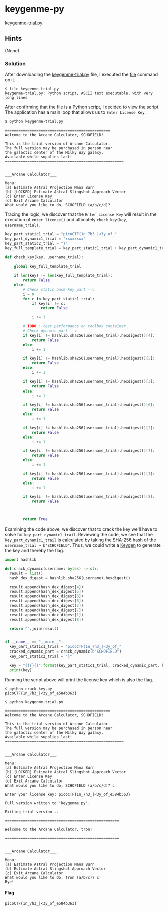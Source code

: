 # keygenme-py

[keygenme-trial.py](keygenme-trial.py)

## Hints

(None)

### Solution

After downloading the [keygenme-trial.py](keygenme-trial.py) file, I executed the [file](https://en.wikipedia.org/wiki/File_(command)) command on it.

```shell
$ file keygenme-trial.py 
keygenme-trial.py: Python script, ASCII text executable, with very long lines
```

After confirming that the file is a [Python](https://en.wikipedia.org/wiki/Python_(programming_language)) script, I decided to view the script. The application has a main loop that allows us to `Enter License Key`.

```shell
$ python keygenme-trial.py 

===============================================
Welcome to the Arcane Calculator, SCHOFIELD!

This is the trial version of Arcane Calculator.
The full version may be purchased in person near
the galactic center of the Milky Way galaxy. 
Available while supplies last!
=====================================================


___Arcane Calculator___

Menu:
(a) Estimate Astral Projection Mana Burn
(b) [LOCKED] Estimate Astral Slingshot Approach Vector
(c) Enter License Key
(d) Exit Arcane Calculator
What would you like to do, SCHOFIELD (a/b/c/d)?
```

Tracing the logic, we discover that the `Enter License Key` will result in the execution of `enter_license()` and ultimately `check_key(key, username_trial)`.

```python
key_part_static1_trial = "picoCTF{1n_7h3_|<3y_of_"
key_part_dynamic1_trial = "xxxxxxxx"
key_part_static2_trial = "}"
key_full_template_trial = key_part_static1_trial + key_part_dynamic1_trial + key_part_static2_trial

def check_key(key, username_trial):

    global key_full_template_trial

    if len(key) != len(key_full_template_trial):
        return False
    else:
        # Check static base key part --v
        i = 0
        for c in key_part_static1_trial:
            if key[i] != c:
                return False

            i += 1

        # TODO : test performance on toolbox container
        # Check dynamic part --v
        if key[i] != hashlib.sha256(username_trial).hexdigest()[4]:
            return False
        else:
            i += 1

        if key[i] != hashlib.sha256(username_trial).hexdigest()[5]:
            return False
        else:
            i += 1

        if key[i] != hashlib.sha256(username_trial).hexdigest()[3]:
            return False
        else:
            i += 1

        if key[i] != hashlib.sha256(username_trial).hexdigest()[6]:
            return False
        else:
            i += 1

        if key[i] != hashlib.sha256(username_trial).hexdigest()[2]:
            return False
        else:
            i += 1

        if key[i] != hashlib.sha256(username_trial).hexdigest()[7]:
            return False
        else:
            i += 1

        if key[i] != hashlib.sha256(username_trial).hexdigest()[1]:
            return False
        else:
            i += 1

        if key[i] != hashlib.sha256(username_trial).hexdigest()[8]:
            return False



        return True
```

Examining the code above, we discover that to crack the key we'll have to solve for `key_part_dynamic1_trail`. Reviewing the code, we see that the `key_part_dynamic1_trail` is calculated by taking the [SHA-256](https://en.wikipedia.org/wiki/SHA-2) hash of the `username_trial → b"SCHOFIELD"`. Thus, we could write a [Keygen](https://en.wikipedia.org/wiki/Keygen) to generate the key and thereby the flag.

```python
import hashlib

def crack_dynamic(username: bytes) -> str:
  result = list()
  hash_dex_digest = hashlib.sha256(username).hexdigest()

  result.append(hash_dex_digest[4])
  result.append(hash_dex_digest[5])
  result.append(hash_dex_digest[3])
  result.append(hash_dex_digest[6])
  result.append(hash_dex_digest[2])
  result.append(hash_dex_digest[7])
  result.append(hash_dex_digest[1])
  result.append(hash_dex_digest[8])

  return "".join(result)


if __name__ == "__main__":
  key_part_static1_trial = "picoCTF{1n_7h3_|<3y_of_"
  cracked_dynamic_part = crack_dynamic(b"SCHOFIELD")
  key_part_static2_trial = "}"

  key = "{}{}{}".format(key_part_static1_trial, cracked_dynamic_part, key_part_static2_trial)
  print(key)
```

Running the script above will print the license key which is also the flag.

```shell
$ python crack_key.py 
picoCTF{1n_7h3_|<3y_of_e584b363}

$ python keygenme-trial.py 

===============================================
Welcome to the Arcane Calculator, SCHOFIELD!

This is the trial version of Arcane Calculator.
The full version may be purchased in person near
the galactic center of the Milky Way galaxy. 
Available while supplies last!
=====================================================


___Arcane Calculator___

Menu:
(a) Estimate Astral Projection Mana Burn
(b) [LOCKED] Estimate Astral Slingshot Approach Vector
(c) Enter License Key
(d) Exit Arcane Calculator
What would you like to do, SCHOFIELD (a/b/c/d)? c

Enter your license key: picoCTF{1n_7h3_|<3y_of_e584b363}

Full version written to 'keygenme.py'.

Exiting trial version...

===================================================

Welcome to the Arcane Calculator, tron!

===================================================


___Arcane Calculator___

Menu:
(a) Estimate Astral Projection Mana Burn
(b) Estimate Astral Slingshot Approach Vector
(c) Exit Arcane Calculator
What would you like to do, tron (a/b/c)? c
Bye!
```

#### Flag

```
picoCTF{1n_7h3_|<3y_of_e584b363}
```
